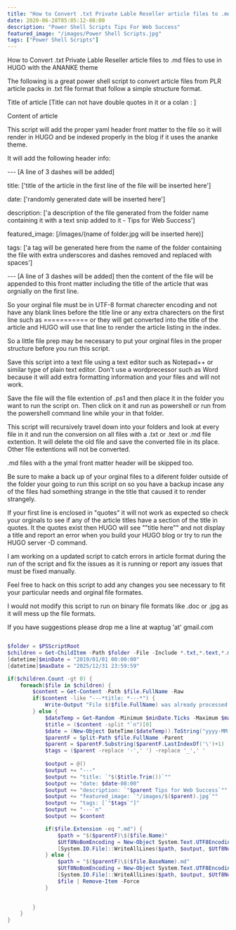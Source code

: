 ```yaml
---
title: "How to Convert .txt Private Lable Reseller article files to .md files to use in HUGO with the ANANKE theme"
date: 2020-06-28T05:05:12-08:00
description: "Power Shell Scripts Tips For Web Success"
featured_image: "/images/Power Shell Scripts.jpg"
tags: ["Power Shell Scripts"]
---
```

How to Convert .txt Private Lable Reseller article files to .md files to use in HUGO with the ANANKE theme

The following is a great power shell script to convert article files from PLR article packs in .txt file format that follow a simple structure format.

Title of article [Title can not have double quotes in it or a colan : ]

Content of article

This script will add the proper yaml header front matter to the file so it will render in HUGO and be indexed properly in the blog if it uses the ananke theme.

It will add the following header info:

---  [A line of 3 dashes will be added]

title: ['title of the article in the first line of the file will be inserted here']

date: ['randomly generated date will be inserted here']

description: ['a description of the file generated from the folder name containing it with a text snip added to it - Tips for Web Success']

featured_image: [/images/(name of folder.jpg will be inserted here)]

tags: ['a tag will be generated here from the name of the folder containing the file with extra underscores and dashes removed and replaced with spaces']

--- [A line of 3 dashes will be added]
then the content of the file will be appended to this front matter including the title of the article that was orgnially on the first line.

So your orginal file must be in UTF-8 format charecter encoding and not have any blank lines before the title line or any extra charecters on the first line such as =========== or they will get converted into the title of the article and HUGO will use that line to render the article listing in the index. 

So a little file prep may be necessary to put your orginal files in the proper structure before you run this script.

Save this script into a text file using a text editor such as Notepad++ or similar type of plain text editor. Don't use a wordprecessor such as Word because it will add extra formatting information and your files and will not work.

Save the file will the file extention of .ps1 and then place it in the folder you want to run the script on.
Then click on it and run as powershell or run from the powershell command line while your in that folder.

This script will recursively travel down into your folders and look at every file in it and run the conversion on all files with a .txt or .text or .md file extention.  It will delete the old file and save the converted file in its place. Other file extentions will not be converted.

.md files with a the ymal front matter header will be skipped too.

Be sure to make a back up of your orginal files to a diferent folder outside of the folder your going to run this script on so you have a backup incase any of the files had something strange in the title that caused it to render strangely.

If your first line is enclosed in "quotes" it will not work as expected so check your orginals to see if any of the article titles have a section of the title in quotes.  It the quotes exist then HUGO will see ""title here"" and not display a title and report an error when you build your HUGO blog or try to run the HUGO server -D command.

I am working on a updated script to catch errors in article format during the run of the script and fix the issues as it is running or report any issues that must be fixed manually.

Feel free to hack on this script to add any changes you see necessary to fit your particular needs and orginal file formates. 

I would not modify this script to run on binary file formats like .doc or .jpg as it will mess up the file formats. 

If you have suggestions please drop me a line at waptug 'at' gmail.com 

```powershell

$folder = $PSScriptRoot
$children = Get-ChildItem -Path $folder -File -Include *.txt,*.text,*.md -Recurse
[datetime]$minDate = "2019/01/01 00:00:00"
[datetime]$maxDate = "2025/12/31 23:59:59"

if($children.Count -gt 0) {
    foreach($file in $children) {
        $content = Get-Content -Path $file.FullName -Raw
        if($content -like "---*title: *---*") {
            Write-Output "File $($file.FullName) was already processed. File skipped."
        } else {
            $dateTemp = Get-Random -Minimum $minDate.Ticks -Maximum $maxDate.Ticks
            $title = ($content -split "`n")[0]
            $date = (New-Object DateTime($dateTemp)).ToString("yyyy-MM-ddTHH:mm:ss")
            $parentF = Split-Path $file.FullName -Parent
            $parent = $parentF.Substring($parentF.LastIndexOf('\')+1)
            $tags = ($parent -replace '-',' ') -replace '_',' '
    
            $output = @()
            $output += "---"
            $output += "title: `"$($title.Trim())`""
            $output += "date: $date-08:00"
            $output += "description: `"$parent Tips for Web Success`""
            $output += "featured_image: `"/images/$($parent).jpg`""
            $output += "tags: [`"$tags`"]"
            $output += "---`n" 
            $output += $content

            if($file.Extension -eq ".md") {
                $path = "$($parentF)\$($file.Name)"
                $Utf8NoBomEncoding = New-Object System.Text.UTF8Encoding $False
                [System.IO.File]::WriteAllLines($path, $output, $Utf8NoBomEncoding)
            } else {
                $path = "$($parentF)\$($file.BaseName).md"
                $Utf8NoBomEncoding = New-Object System.Text.UTF8Encoding $False
                [System.IO.File]::WriteAllLines($path, $output, $Utf8NoBomEncoding)
                $file | Remove-Item -Force
            }

            
        }
    }
}

```